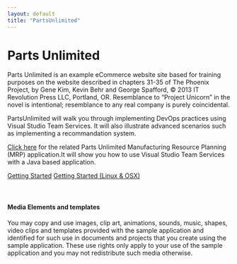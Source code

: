 ```yaml
---
layout: default
title: "PartsUnlimited"
---
```


# Parts Unlimited

Parts Unlimited is an example eCommerce website site based for training purposes on the website described in chapters 31-35 of The Phoenix Project, by Gene Kim, Kevin Behr and George Spafford, © 2013 IT Revolution Press LLC, Portland, OR. Resemblance to “Project Unicorn” in the novel is intentional; resemblance to any real company is purely coincidental.

PartsUnlimited will walk you through implementing DevOps practices using Visual Studio Team Services.
It will also illustrate advanced scenarios such as implementing a recommandation system.

[Click here](https://github.com/Microsoft/PartsUnlimitedMRP) for the related Parts Unlimited Manufacturing Resource Planning (MRP) application.It will show you how to use Visual Studio Team Services with a Java based application.


<div class="tech-button">
  <a href="/PartsUnlimited/basic/GettingStarted.html" class="btn btn-lg btn-default">Getting Started</a>
  <a href="/PartsUnlimited/basic/GettingStartedLinuxOSX.html" class="btn btn-lg btn-default">Getting Started (Linux & OSX)</a>
  
</div>

<br/>
<br/>


#### Media Elements and templates
 You may copy and use images, clip art, animations, sounds, music, shapes, video clips and templates provided with the sample application and identified for such use in documents and projects that you create using the sample application. These use rights only apply to your use of the sample application and you may not redistribute such media otherwise.

